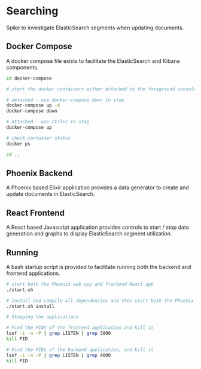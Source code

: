 # Searching

Spike to investigate ElasticSearch segments when updating documents.

## Docker Compose

A docker compose file exists to facilitate the ElasticSearch and Kibana components.

``` bash command-line
cd docker-compose

# start the docker containers either attached to the foreground console, or detached in the background

# detached - use docker-compose down to stop
docker-compose up -d
docker-compose down

# attached - use ctrl+c to stop
docker-compose up

# check container status
docker ps

cd ..
```

## Phoenix Backend

A Phoenix based Elixir application provides a data generator to create and update documents in ElasticSearch.

## React Frontend

A React based Javascript application provides controls to start / stop data generation and graphs to display ElasticSearch segment utilization.

## Running

A bash startup script is provided to facilitate running both the backend and frontend applications.

``` bash command-line
# start both the Phoenix web app and frontend React app
./start.sh

# install and compile all dependencies and then start both the Phoenix web app and frontend React app
./start.sh install

# Stopping the applications

# Find the PIDS of the frontend application and kill it
lsof -i -n -P | grep LISTEN | grep 3000
kill PID

# Find the PIDs of the backend application, and kill it
lsof -i -n -P | grep LISTEN | grep 4000
kill PID
```
